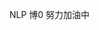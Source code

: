 NLP 博0 努力加油中

<!---
pandinghao/pandinghao is a ✨ special ✨ repository because its `README.md` (this file) appears on your GitHub profile.
You can click the Preview link to take a look at your changes.
--->
